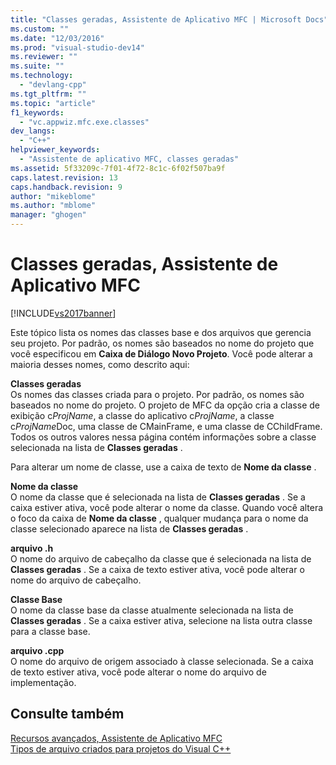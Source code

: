 ```yaml
---
title: "Classes geradas, Assistente de Aplicativo MFC | Microsoft Docs"
ms.custom: ""
ms.date: "12/03/2016"
ms.prod: "visual-studio-dev14"
ms.reviewer: ""
ms.suite: ""
ms.technology: 
  - "devlang-cpp"
ms.tgt_pltfrm: ""
ms.topic: "article"
f1_keywords: 
  - "vc.appwiz.mfc.exe.classes"
dev_langs: 
  - "C++"
helpviewer_keywords: 
  - "Assistente de aplicativo MFC, classes geradas"
ms.assetid: 5f33209c-7f01-4f72-8c1c-6f02f507ba9f
caps.latest.revision: 13
caps.handback.revision: 9
author: "mikeblome"
ms.author: "mblome"
manager: "ghogen"
---
```

# Classes geradas, Assistente de Aplicativo MFC
[!INCLUDE[vs2017banner](../../assembler/inline/includes/vs2017banner.md)]

Este tópico lista os nomes das classes base e dos arquivos que gerencia seu projeto.  Por padrão, os nomes são baseados no nome do projeto que você especificou em **Caixa de Diálogo Novo Projeto**.  Você pode alterar a maioria desses nomes, como descrito aqui:  
  
 **Classes geradas**  
 Os nomes das classes criada para o projeto.  Por padrão, os nomes são baseados no nome do projeto.  O projeto de MFC da opção cria a classe de exibição c*ProjName*, a classe do aplicativo c*ProjName*, a classe c*ProjName*Doc, uma classe de CMainFrame, e uma classe de CChildFrame.  Todos os outros valores nessa página contém informações sobre a classe selecionada na lista de **Classes geradas** .  
  
 Para alterar um nome de classe, use a caixa de texto de **Nome da classe** .  
  
 **Nome da classe**  
 O nome da classe que é selecionada na lista de **Classes geradas** .  Se a caixa estiver ativa, você pode alterar o nome da classe.  Quando você altera o foco da caixa de **Nome da classe** , qualquer mudança para o nome da classe selecionado aparece na lista de **Classes geradas** .  
  
 **arquivo .h**  
 O nome do arquivo de cabeçalho da classe que é selecionada na lista de **Classes geradas** .  Se a caixa de texto estiver ativa, você pode alterar o nome do arquivo de cabeçalho.  
  
 **Classe Base**  
 O nome da classe base da classe atualmente selecionada na lista de **Classes geradas** .  Se a caixa estiver ativa, selecione na lista outra classe para a classe base.  
  
 **arquivo .cpp**  
 O nome do arquivo de origem associado à classe selecionada.  Se a caixa de texto estiver ativa, você pode alterar o nome do arquivo de implementação.  
  
## Consulte também  
 [Recursos avançados, Assistente de Aplicativo MFC](../../mfc/reference/advanced-features-mfc-application-wizard.md)   
 [Tipos de arquivo criados para projetos do Visual C\+\+](../../ide/file-types-created-for-visual-cpp-projects.md)